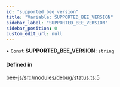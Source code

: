 ```yaml
---
id: "supported_bee_version"
title: "Variable: SUPPORTED_BEE_VERSION"
sidebar_label: "SUPPORTED_BEE_VERSION"
sidebar_position: 0
custom_edit_url: null
---
```


• `Const` **SUPPORTED\_BEE\_VERSION**: `string`

#### Defined in

[bee-js/src/modules/debug/status.ts:5](https://github.com/ethersphere/bee-js/blob/0e69ca1/src/modules/debug/status.ts#L5)
